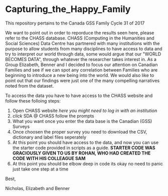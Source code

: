 # Capturing_the_Happy_Family

This repository pertains to the Canada GSS Family Cycle 31 of 2017

We want to point out in order to reporduce the results seen here, please refer to the CHASS database. CHASS (Computing in the Humanities and Social Sciences) Data Centre has partnered with many institutions with the purpose to allow students from many disciplines to have access to data and try to interpret our world through data, some would argue that our "WORLD BECOMES DATA", through whatever the researcher takes interest in. As a Group Elizabeth, Benner and I decided to focus our attention on Canadian Families and see if we can spot any correlation between Families who are beginning to introduce a new being into the world. We would also like to point out that our findings were just one of the many compelling narratives noted from the dataset.

To access the data you have to have access to the CHASS website and follow these folloing steps:
1) Open CHASS website *here you might need to log in with an institution*
2) *click* SDA @ CHASS follow the prompts
3) What you want once you enter the data base is the Canadian (GSS) Surveys
4) Once choosen the proper survey you need to download the CSV, dictionary and label files seperately
5) At this point you should have access to the data, and now you can use the starter code provided in scripts as a guide. 
        **STARTER CODE WAS GRACIOUSLY GIVEN TO US BY ROHAN, WHO HAD CREATED THE CODE WITH HIS COLLEAGUE SAM** 
6) At this point you should be elbow deep in code its okay no need to panic just take one step at a time


Best,


Nicholas, Elizabeth and Benner
